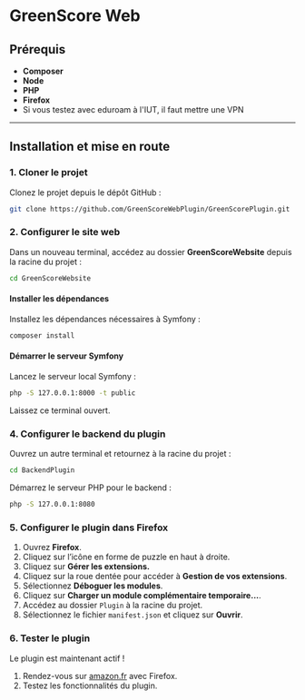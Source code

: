 # GreenScore Web

## Prérequis
- **Composer**
- **Node**
- **PHP** 
- **Firefox**
- Si vous testez avec eduroam à l'IUT, il faut mettre une VPN
  
---

## Installation et mise en route

### 1. Cloner le projet
Clonez le projet depuis le dépôt GitHub :
```bash
git clone https://github.com/GreenScoreWebPlugin/GreenScorePlugin.git
```

### 2. Configurer le site web
Dans un nouveau terminal, accédez au dossier **GreenScoreWebsite** depuis la racine du projet :
```bash
cd GreenScoreWebsite
```

#### Installer les dépendances
Installez les dépendances nécessaires à Symfony :
```bash
composer install
```

#### Démarrer le serveur Symfony
Lancez le serveur local Symfony :
```bash
php -S 127.0.0.1:8000 -t public
```

Laissez ce terminal ouvert.

### 4. Configurer le backend du plugin
Ouvrez un autre terminal et retournez à la racine du projet :
```bash
cd BackendPlugin
```

Démarrez le serveur PHP pour le backend :
```bash
php -S 127.0.0.1:8080
```

### 5. Configurer le plugin dans Firefox
1. Ouvrez **Firefox**.
2. Cliquez sur l’icône en forme de puzzle en haut à droite.
3. Cliquez sur **Gérer les extensions.**
4. Cliquez sur la roue dentée pour accéder à **Gestion de vos extensions**.
5. Sélectionnez **Déboguer les modules**.
6. Cliquez sur **Charger un module complémentaire temporaire...**.
7. Accédez au dossier `Plugin` à la racine du projet.
8. Sélectionnez le fichier `manifest.json` et cliquez sur **Ouvrir**.

### 6. Tester le plugin
Le plugin est maintenant actif ! 

1. Rendez-vous sur [amazon.fr](https://www.amazon.fr) avec Firefox.
2. Testez les fonctionnalités du plugin.
